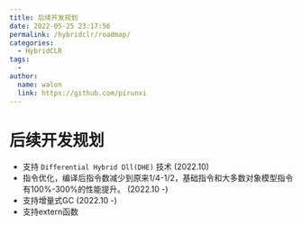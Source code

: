 ```yaml
---
title: 后续开发规划
date: 2022-05-25 23:17:56
permalink: /hybridclr/roadmap/
categories:
  - HybridCLR
tags:
  - 
author: 
  name: walon
  link: https://github.com/pirunxi
---
```


# 后续开发规划

- 支持 `Differential Hybrid Dll(DHE)` 技术 (2022.10)
- 指令优化，编译后指令数减少到原来1/4-1/2，基础指令和大多数对象模型指令有100%-300%的性能提升。 (2022.10 -)
- 支持增量式GC (2022.10 -)
- 支持extern函数